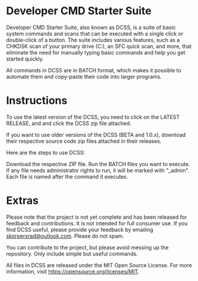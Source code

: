 Developer CMD Starter Suite
==================================
Developer CMD Starter Suite, also known as DCSS, is a suite of basic system commands and scans that can be executed with a single click or double-click of a button. The suite includes various features, such as a CHKDSK scan of your primary drive (C:), an SFC quick scan, and more, that eliminate the need for manually typing basic commands and help you get started quickly.

All commands in DCSS are in BATCH format, which makes it possible to automate them and copy-paste their code into larger programs.

Instructions
=================================
To use the latest version of the DCSS, you need to click on the LATEST RELEASE, and and click the DCSS zip file attached. 

If you want to use older versions of the DCSS (BETA and 1.0.x), download their respective source code zip files attached in their releases.

Here are the steps to use DCSS:

Download the respective ZIP file.
Run the BATCH files you want to execute. If any file needs administrator rights to run, it will be marked with "_admin".
Each file is named after the command it executes.

Extras
=================================

Please note that the project is not yet complete and has been released for feedback and contributions. It is not intended for full consumer use. If you find DCSS useful, please provide your feedback by emailing skorperxrad@outlook.com. Please do not spam.

You can contribute to the project, but please avoid messing up the repository. Only include simple but useful commands.

All files in DCSS are released under the MIT Open Source License. For more information, visit https://opensource.org/licenses/MIT.
